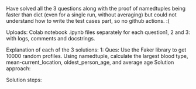 Have solved all the 3 questions along with the proof of namedtuples being faster than dict (even for a single run, without averaging) but could not understand how to write the test cases part, so no github actions. :(

Uploads: Colab notebook .ipynb files separately for each question1, 2 and 3: with logs, comments and docstrings.

Explanation of each of the 3 solutions:
1: 
Ques: Use the Faker library to get 10000 random profiles. Using namedtuple, calculate the largest blood type, mean-current_location, oldest_person_age, and average age
Solution approach:

Solution steps:



